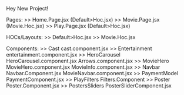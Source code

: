 Hey New Project!




Pages:
    >> Home.Page.jsx (Default>Hoc.jsx)
    >> Movie.Page.jsx (Movie.Hoc.jsx)
    >> Play.Page.jsx (Default>Hoc.jsx)

HOCs/Layouts:
    >> Default>Hoc.jsx
    >> Movie.Hoc.jsx
    
Components:
    >> Cast             cast.component.jsx
    >> Entertainment    entertainment.component.jsx
    >> HeroCarousel     HeroCarousel.component.jsx
                        Arrows.component.jsx
    >> MovieHero        MovieHero.component.jsx
                        MovieInfo.component.jsx
    >> Navbar           Navbar.Component.jsx
                        MovieNavbar.component.jsx
    >> PaymentModel     PaymentComponent.jsx
    >> PlayFilters      Filters.Component
    >> Poster           Poster.Component.jsx
    >> PostersSliders   PosterSliderComponent.jsx
    
